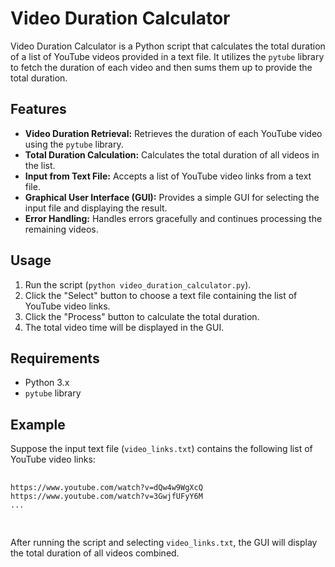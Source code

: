 <!DOCTYPE html>
<html lang="en">
<head>
    <meta charset="UTF-8">
    <meta name="viewport" content="width=device-width, initial-scale=1.0">
</head>
<body>
    <h1>Video Duration Calculator</h1>
    <p>Video Duration Calculator is a Python script that calculates the total duration of a list of YouTube videos provided in a text file. It utilizes the <code>pytube</code> library to fetch the duration of each video and then sums them up to provide the total duration.</p>
    <h2>Features</h2>
    <ul>
        <li><strong>Video Duration Retrieval:</strong> Retrieves the duration of each YouTube video using the <code>pytube</code> library.</li>
        <li><strong>Total Duration Calculation:</strong> Calculates the total duration of all videos in the list.</li>
        <li><strong>Input from Text File:</strong> Accepts a list of YouTube video links from a text file.</li>
        <li><strong>Graphical User Interface (GUI):</strong> Provides a simple GUI for selecting the input file and displaying the result.</li>
        <li><strong>Error Handling:</strong> Handles errors gracefully and continues processing the remaining videos.</li>
    </ul>
    <h2>Usage</h2>
    <ol>
        <li>Run the script (<code>python video_duration_calculator.py</code>).</li>
        <li>Click the "Select" button to choose a text file containing the list of YouTube video links.</li>
        <li>Click the "Process" button to calculate the total duration.</li>
        <li>The total video time will be displayed in the GUI.</li>
    </ol>
    <h2>Requirements</h2>
    <ul>
        <li>Python 3.x</li>
        <li><code>pytube</code> library</li>
    </ul>
    <h2>Example</h2>
    <p>Suppose the input text file (<code>video_links.txt</code>) contains the following list of YouTube video links:</p>
    <pre>
        <code>
https://www.youtube.com/watch?v=dQw4w9WgXcQ
https://www.youtube.com/watch?v=3GwjfUFyY6M
...
        </code>
    </pre>
    <p>After running the script and selecting <code>video_links.txt</code>, the GUI will display the total duration of all videos combined.</p>
</body>
</html>
